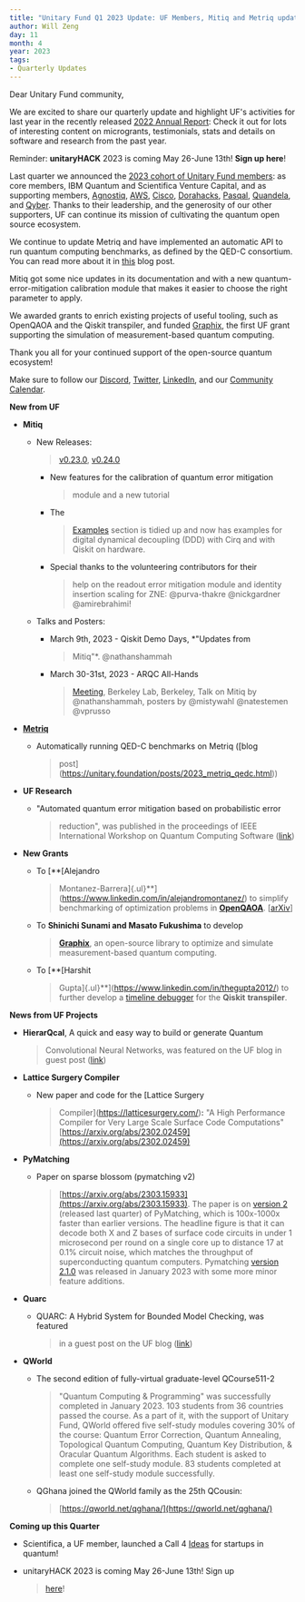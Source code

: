 ```yaml
---
title: "Unitary Fund Q1 2023 Update: UF Members, Mitiq and Metriq updates, and new grants"
author: Will Zeng
day: 11
month: 4
year: 2023
tags:
- Quarterly Updates
---
```


Dear Unitary Fund community,

We are excited to share our quarterly update and highlight UF's
activities for last year in the recently released [2022 Annual
Report](https://unitary.foundation/posts/2022.html): Check it out for
lots of interesting content on microgrants, testimonials, stats and
details on software and research from the past year.

Reminder: **unitaryHACK** 2023 is coming May 26-June 13th! **Sign up
here**!

Last quarter we announced the [2023 cohort of Unitary Fund
members](https://unitary.foundation/posts/2023_members.html): as core
members, IBM Quantum and Scientifica Venture Capital, and as supporting
members, [Agnostiq](https://www.covalent.xyz/),
[AWS](https://aws.amazon.com/braket/),
[Cisco](https://www.cisco.com/),
[Dorahacks](https://dorahacks.io/),
[Pasqal](https://www.pasqal.com/),
[Quandela](https://www.quandela.com/), and
[Qyber](https://www.qyber.ai/). Thanks to their leadership, and
the generosity of our other supporters, UF can continue its mission of
cultivating the quantum open source ecosystem.

We continue to update Metriq and have implemented an automatic API to
run quantum computing benchmarks, as defined by the QED-C consortium.
You can read more about it in
[this](https://unitary.foundation/posts/2023_metriq_qedc.html) blog
post.

Mitiq got some nice updates in its documentation and with a new
quantum-error-mitigation calibration module that makes it easier to
choose the right parameter to apply.

We awarded grants to enrich existing projects of useful tooling, such as
OpenQAOA and the Qiskit transpiler, and funded
[Graphix](https://github.com/TeamGraphix/graphix), the first UF
grant supporting the simulation of measurement-based quantum computing.

Thank you all for your continued support of the open-source quantum
ecosystem!

Make sure to follow our
[Discord](https://discord.com/invite/JqVGmpkP96),
[Twitter](https://twitter.com/unitaryfund),
[LinkedIn](https://www.linkedin.com/company/unitary-fund/), and
our [Community
Calendar](https://calendar.google.com/calendar/u/0/embed?src=c_mgqdq6hj2isi4d6h467kfqvg60@group.calendar.google.com).

**New from UF**

-   **Mitiq**

    -   New Releases:
        > [v0.23.0](https://github.com/unitaryfund/mitiq/releases/tag/v0.23.0),
        > [v0.24.0](https://github.com/unitaryfund/mitiq/releases/tag/v0.24.0)

        -   New features for the calibration of quantum error mitigation
            > module and a new tutorial

        -   The
            > [Examples](https://mitiq.readthedocs.io/en/stable/examples/examples.html)
            > section is tidied up and now has examples for digital
            > dynamical decoupling (DDD) with Cirq and with Qiskit on
            > hardware.

        -   Special thanks to the volunteering contributors for their
            > help on the readout error mitigation module and identity
            > insertion scaling for ZNE: \@purva-thakre \@nickgardner
            > \@amirebrahimi!

    -   Talks and Posters:

        -   March 9th, 2023 - Qiskit Demo Days, *\"Updates from
            > Mitiq\"*. \@nathanshammah

        -   March 30-31st, 2023 - ARQC All-Hands
            > [Meeting](https://sites.google.com/lbl.gov/arqc-all-hands-berkeley/),
            > Berkeley Lab, Berkeley, Talk on Mitiq by \@nathanshammah,
            > posters by \@mistywahl \@natestemen \@vprusso

-   [**Metriq**](https://metriq.info/)

    -   Automatically running QED-C benchmarks on Metriq ([blog
        > post](https://unitary.foundation/posts/2023_metriq_qedc.html))

-   **UF Research**

    -   "Automated quantum error mitigation based on probabilistic error
        > reduction", was published in the proceedings of IEEE
        > International Workshop on Quantum Computing Software
        > ([link](https://ieeexplore.ieee.org/document/10025519))

-   **New Grants**

    -   To [**[Alejandro
        > Montanez-Barrera]{.ul}**](https://www.linkedin.com/in/alejandromontanez/)
        > to simplify benchmarking of optimization problems in
        > [**OpenQAOA**](https://github.com/entropicalabs/openqaoa/pull/71).
        > \[[arXiv](https://arxiv.org/abs/2211.13914)\]

    -   To **Shinichi Sunami and Masato Fukushima** to develop
        > [**Graphix**](https://github.com/TeamGraphix/graphix),
        > an open-source library to optimize and simulate
        > measurement-based quantum computing.

    -   To [**[Harshit
        > Gupta]{.ul}**](https://www.linkedin.com/in/thegupta2012/) to
        > further develop a [timeline
        > debugger](https://github.com/TheGupta2012/qiskit-timeline-debugger)
        > for the **Qiskit** **transpiler**.

**News from UF Projects**

-   **HierarQcal**, A quick and easy way to build or generate Quantum
    > Convolutional Neural Networks, was featured on the UF blog in
    > guest post
    > ([link](https://unitary.foundation/posts/2023_hierarqcal.html))

-   **Lattice Surgery Compiler**

    -   New paper and code for the [Lattice Surgery
        > Compiler](https://latticesurgery.com/)**:** "A High
        > Performance Compiler for Very Large Scale Surface Code
        > Computations"
        > [https://arxiv.org/abs/2302.02459](https://arxiv.org/abs/2302.02459)

-   **PyMatching**

    -   Paper on sparse blossom (pymatching v2)
        > [https://arxiv.org/abs/2303.15933](https://arxiv.org/abs/2303.15933).
        > The paper is on [version
        > 2](https://github.com/oscarhiggott/PyMatching/releases/tag/v2.0.0)
        > (released last quarter) of PyMatching, which is 100x-1000x
        > faster than earlier versions. The headline figure is that it
        > can decode both X and Z bases of surface code circuits in
        > under 1 microsecond per round on a single core up to distance
        > 17 at 0.1% circuit noise, which matches the throughput of
        > superconducting quantum computers. Pymatching [version
        > 2.1.0](https://github.com/oscarhiggott/PyMatching/releases/tag/v2.1.0)
        > was released in January 2023 with some more minor feature
        > additions.

-   **Quarc**

    -   QUARC: A Hybrid System for Bounded Model Checking, was featured
        > in a guest post on the UF blog
        > ([link](https://unitary.foundation/posts/2023_quarc.html))

-   **QWorld**

    -   The second edition of fully-virtual graduate-level QCourse511-2
        > "Quantum Computing & Programming" was successfully completed
        > in January 2023. 103 students from 36 countries passed the
        > course. As a part of it, with the support of Unitary Fund,
        > QWorld offered five self-study modules covering 30% of the
        > course: Quantum Error Correction, Quantum Annealing,
        > Topological Quantum Computing, Quantum Key Distribution, &
        > Oracular Quantum Algorithms. Each student is asked to complete
        > one self-study module. 83 students completed at least one
        > self-study module successfully.

    -   QGhana joined the QWorld family as the 25th QCousin:
        > [https://qworld.net/qghana/](https://qworld.net/qghana/)

**Coming up this Quarter**

-   Scientifica, a UF member, launched a Call 4 [Ideas](https://scientifica.vc/#/en/sapiens-factory) for startups in quantum!

-   unitaryHACK 2023 is coming May 26-June 13th! Sign up
    > [here](https://unitaryhack.dev/)!
